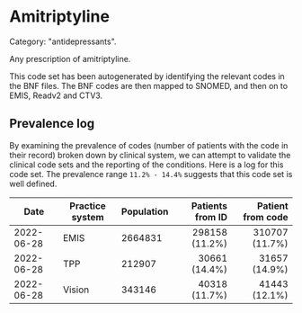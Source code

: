 # Amitriptyline

Category: "antidepressants".

Any prescription of amitriptyline.

This code set has been autogenerated by identifying the relevant codes in the BNF files. The BNF codes are then mapped to SNOMED, and then on to EMIS, Readv2 and CTV3.

## Prevalence log

By examining the prevalence of codes (number of patients with the code in their record) broken down by clinical system, we can attempt to validate the clinical code sets and the reporting of the conditions. Here is a log for this code set. The prevalence range `11.2% - 14.4%` suggests that this code set is well defined.

| Date       | Practice system | Population | Patients from ID | Patient from code |
| ---------- | --------------- | ---------- | ---------------: | ----------------: |
| 2022-06-28 | EMIS            | 2664831    |   298158 (11.2%) |    310707 (11.7%) |
| 2022-06-28 | TPP             | 212907     |    30661 (14.4%) |     31657 (14.9%) |
| 2022-06-28 | Vision          | 343146     |    40318 (11.7%) |     41443 (12.1%) |
